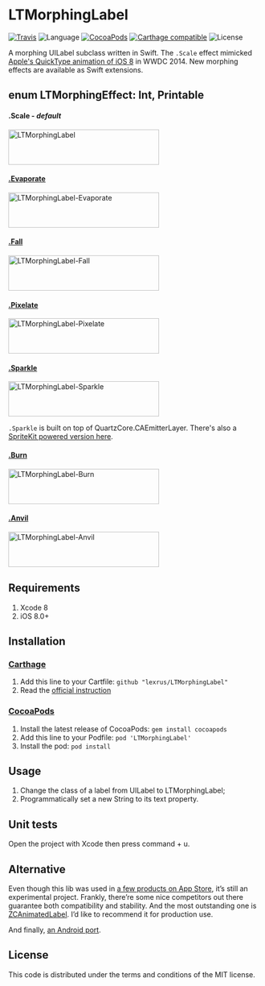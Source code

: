 # LTMorphingLabel

[![Travis](https://img.shields.io/travis/lexrus/LTMorphingLabel.svg)](https://travis-ci.org/lexrus/LTMorphingLabel)
![Language](https://img.shields.io/badge/language-Swift%202.3-orange.svg)
[![CocoaPods](https://img.shields.io/cocoapods/v/LTMorphingLabel.svg?style=flat)](https://github.com/lexrus/LTMorphingLabel)
[![Carthage compatible](https://img.shields.io/badge/Carthage-compatible-4BC51D.svg?style=flat)](https://github.com/Carthage/Carthage)
![License](https://img.shields.io/github/license/lexrus/LTMorphingLabel.svg?style=flat)

A morphing UILabel subclass written in Swift.
The ```.Scale``` effect mimicked [Apple's QuickType animation of iOS 8](https://youtu.be/w87fOAG8fjk?t=3451) in WWDC 2014. New morphing effects are available as Swift extensions.

## enum LTMorphingEffect: Int, Printable

#### .Scale - _default_
<img src="https://cloud.githubusercontent.com/assets/219689/3491822/96bf5de6-059d-11e4-9826-a6f82025d1af.gif" width="300" height="70" alt="LTMorphingLabel"/>

#### [.Evaporate](https://github.com/lexrus/LTMorphingLabel/blob/master/LTMorphingLabel/LTMorphingLabel%2BEvaporate.swift)
<img src="https://cloud.githubusercontent.com/assets/219689/3491838/ffc5aff2-059d-11e4-970c-6e2d7664785a.gif" width="300" height="70" alt="LTMorphingLabel-Evaporate"/>

#### [.Fall](https://github.com/lexrus/LTMorphingLabel/blob/master/LTMorphingLabel/LTMorphingLabel%2BFall.swift)
<img src="https://cloud.githubusercontent.com/assets/219689/3491840/173c2238-059e-11e4-9b33-dcd21edae9e2.gif" width="300" height="70" alt="LTMorphingLabel-Fall"/>

#### [.Pixelate](https://github.com/lexrus/LTMorphingLabel/blob/master/LTMorphingLabel/LTMorphingLabel%2BPixelate.swift)
<img src="https://cloud.githubusercontent.com/assets/219689/3491845/29bb0f8c-059e-11e4-9ef8-de56bec1baba.gif" width="300" height="70" alt="LTMorphingLabel-Pixelate"/>

#### [.Sparkle](https://github.com/lexrus/LTMorphingLabel/blob/master/LTMorphingLabel/LTMorphingLabel%2BSparkle.swift)
<img src="https://cloud.githubusercontent.com/assets/219689/3508789/31e9fafe-0690-11e4-9a76-ba3ef45eb53a.gif" width="300" height="70" alt="LTMorphingLabel-Sparkle"/>

```.Sparkle``` is built on top of QuartzCore.CAEmitterLayer. There's also a [SpriteKit powered version here](https://github.com/lexrus/LTMorphingLabel/blob/spritekit-sparkle/LTMorphingLabel/LTMorphingLabel%2BSparkle.swift).

#### [.Burn](https://github.com/lexrus/LTMorphingLabel/blob/master/LTMorphingLabel/LTMorphingLabel%2BBurn.swift)
<img src="https://cloud.githubusercontent.com/assets/219689/3582586/4fb8c52e-0bfe-11e4-9b6f-f070f7f3ab55.gif" width="300" height="70" alt="LTMorphingLabel-Burn"/>

#### [.Anvil](https://github.com/lexrus/LTMorphingLabel/blob/master/LTMorphingLabel/LTMorphingLabel%2BAnvil.swift)
<img src="https://cloud.githubusercontent.com/assets/219689/3594949/815cd3e8-0caa-11e4-9738-278a9c959478.gif" width="300" height="70" alt="LTMorphingLabel-Anvil"/>

## Requirements

1. Xcode 8
2. iOS 8.0+

## Installation

### [Carthage](https://github.com/Carthage/Carthage)

1. Add this line to your Cartfile: `github "lexrus/LTMorphingLabel"`
2. Read the [official instruction](https://github.com/Carthage/Carthage#adding-frameworks-to-an-application)

### [CocoaPods](http://cocoapods.org)

1. Install the latest release of CocoaPods: `gem install cocoapods`
2. Add this line to your Podfile: `pod 'LTMorphingLabel'`
3. Install the pod: `pod install`

## Usage

1. Change the class of a label from UILabel to LTMorphingLabel;
2. Programmatically set a new String to its text property.

## Unit tests

Open the project with Xcode then press command + u.

## Alternative

Even though this lib was used in
[a few products on App Store](https://github.com/lexrus/LTMorphingLabel/wiki/Apps-using-LTMorphingLabel),
it’s still an experimental project. Frankly, there’re some nice competitors out
there guarantee both compatibility and stability.
And the most outstanding one is
[ZCAnimatedLabel](https://github.com/overboming/ZCAnimatedLabel).
I’d like to recommend it for production use.

And finally, [an Android port](https://github.com/hanks-zyh/HTextView).

## License

This code is distributed under the terms and conditions of the MIT license.
